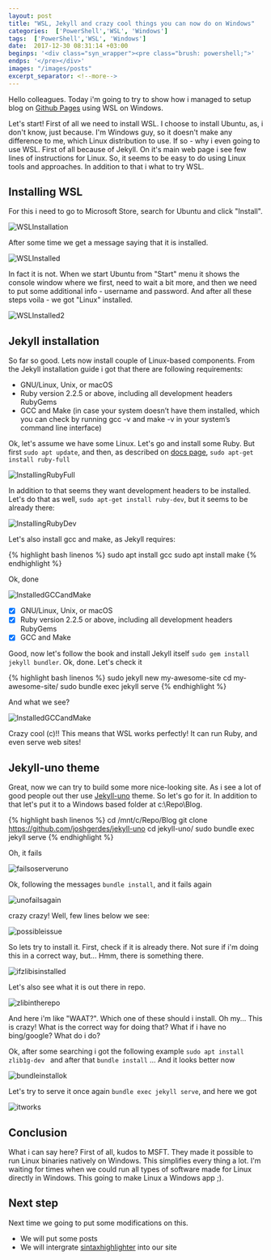 ```yaml
---
layout: post
title: "WSL, Jekyll and crazy cool things you can now do on Windows"
categories:  ['PowerShell','WSL', 'Windows']
tags:  ['PowerShell','WSL', 'Windows']
date:  2017-12-30 08:31:14 +03:00
beginps: '<div class="syn_wrapper"><pre class="brush: powershell;">'
endps: '</pre></div>'
images: "/images/posts"
excerpt_separator: <!--more-->
---
```

Hello colleagues. Today i'm going to try to show how i managed to setup blog on [Github Pages](https://pages.github.com) using WSL on Windows.
<!--more-->

Let's start!
First of all we need to install WSL. I choose to install Ubuntu, as, i don't know, just because. I'm Windows guy, so it doesn't make any difference to me, which Linux distribution to use. If so - why i even going to use WSL. First of all because of Jekyll. On it's main web page i see few lines of instructions for Linux. So, it seems to be easy to do using Linux tools and approaches. In addition to that i what to try WSL.

## Installing WSL

For this i need to go to Microsoft Store, search for Ubuntu and click "Install". 

![WSLInstallation]({{page.images}}/wslUbuntuInstallation.png)

After some time we get a message saying that it is installed.

![WSLInstalled](http://content.screencast.com/users/eosfor/folders/Snagit/media/6359645d-f0ab-4707-924b-4087bd9efcf9/12.30.2017-20.53.png)

In fact it is not. When we start Ubuntu from "Start" menu it shows the console window where we first, need to wait a bit more, and then we need to put some additional info - username and password. And after all these steps voila - we got "Linux" installed.

![WSLInstalled2](https://content.screencast.com/users/eosfor/folders/Snagit/media/5f55ce2a-02d0-40e8-9205-a776f3fa7786/12.30.2017-21.29.png)

## Jekyll installation

So far so good. Lets now install couple of Linux-based components. From the Jekyll installation guide i got that there are following requirements:

- GNU/Linux, Unix, or macOS
- Ruby version 2.2.5 or above, including all development headers RubyGems
- GCC and Make (in case your system doesn’t have them installed, which you can check by running gcc -v and make -v in your system’s command line interface)

Ok, let's assume we have some Linux. Let's go and install some Ruby. But first ``` sudo apt update ```, and then, as described on [docs page](https://www.ruby-lang.org/en/documentation/installation/#apt), ``` sudo apt-get install ruby-full ```

![InstallingRubyFull](https://content.screencast.com/users/eosfor/folders/Snagit/media/e2d03ec4-d9cb-46b2-8b08-5f5d787c4d73/12.30.2017-21.27.png)

In addition to that seems they want development headers to be installed. Let's do that as well, ``` sudo apt-get install ruby-dev ```, but it seems to be already there:

![InstallingRubyDev](https://content.screencast.com/users/eosfor/folders/Snagit/media/106fd7ec-9217-4dbb-8f7e-aefa6aa7a0bc/12.30.2017-21.26.png)

Let's also install gcc and make, as Jekyll requires:

{% highlight bash linenos %}
sudo apt install gcc
sudo apt install make
{% endhighlight %}

Ok, done

![InstalledGCCandMake](https://content.screencast.com/users/eosfor/folders/Snagit/media/146a72ed-1c8f-495b-9be8-a88bcaae1710/12.30.2017-21.26.png)

- [x] GNU/Linux, Unix, or macOS
- [x] Ruby version 2.2.5 or above, including all development headers RubyGems
- [x] GCC and Make

Good, now let's follow the book and install Jekyll itself ``` sudo gem install jekyll bundler ```. Ok, done. Let's check it

{% highlight bash linenos %}
sudo jekyll new my-awesome-site
cd my-awesome-site/
sudo bundle exec jekyll serve
{% endhighlight %}

And what we see?

![InstalledGCCandMake](https://content.screencast.com/users/eosfor/folders/Snagit/media/fd3debad-19ae-4450-837c-478ca2726eef/12.30.2017-21.36.png)

Crazy cool (c)!! This means that WSL works perfectly! It can run Ruby, and even serve web sites!

## Jekyll-uno theme

Great, now we can try to build some more nice-looking site. As i see a lot of good people out ther use [Jekyll-uno](https://github.com/joshgerdes/jekyll-uno) theme. So let's go for it. In addition to that let's put it to a Windows based folder at c:\Repo\Blog\.

{% highlight bash linenos %}
cd /mnt/c/Repo/Blog
git clone https://github.com/joshgerdes/jekyll-uno
cd jekyll-uno/
sudo bundle exec jekyll serve
{% endhighlight %}

Oh, it fails

![failsoserveruno](https://content.screencast.com/users/eosfor/folders/Snagit/media/850f2eb3-0e41-4b39-a99b-38408e5b95d7/12.30.2017-21.47.png)

Ok, following the messages ```bundle install```, and it fails again

![unofailsagain](https://content.screencast.com/users/eosfor/folders/Snagit/media/4bc72398-a4ca-4c8d-811a-86540df8c3ef/12.30.2017-21.50.png)

crazy crazy! Well, few lines below we see:

![possibleissue](https://content.screencast.com/users/eosfor/folders/Snagit/media/4981c577-da96-4492-9feb-36681c4cbdcc/12.30.2017-21.53.png)

So lets try to install it. First, check if it is already there. Not sure if i'm doing this in a correct way, but... Hmm, there is something there. 

![ifzlibisinstalled](https://content.screencast.com/users/eosfor/folders/Snagit/media/0b2c19f0-a19a-40a7-8ce5-a08d1675f8f1/12.30.2017-21.57.png)

Let's also see what it is out there in repo.

![zlibintherepo](https://content.screencast.com/users/eosfor/folders/Snagit/media/4cdcf035-bb17-46c7-b004-9821c7326cbe/12.30.2017-22.02.png)

And here i'm like "WAAT?". Which one of these should i install. Oh my... This is crazy! What is the correct way for doing that? What if i have no bing/google? What do i do?

Ok, after some searching i got the following example ```sudo apt install zlib1g-dev ``` and after that ``` bundle install ``` ... And it looks better now

![bundleinstallok](https://content.screencast.com/users/eosfor/folders/Snagit/media/1edf330b-42ab-45b7-86b4-e038f286b813/12.30.2017-22.17.png)

Let's try to serve it once again ``` bundle exec jekyll serve ```, and here we got

![itworks](https://content.screencast.com/users/eosfor/folders/Snagit/media/475e5afe-7091-433a-a162-56a9a26ba20e/12.30.2017-22.20.png)

## Conclusion

What i can say here? First of all, kudos to MSFT. They made it possible to run Linux binaries natively on Windows. This simplifies every thing a lot. I'm waiting for times when we could run all types of software made for Linux directly in Windows. This going to make Linux a Windows app ;).

## Next step
Next time we going to put some modifications on this. 
- We will put some posts
- We will intergrate [sintaxhighlighter](https://github.com/syntaxhighlighter/syntaxhighlighter) into our site

